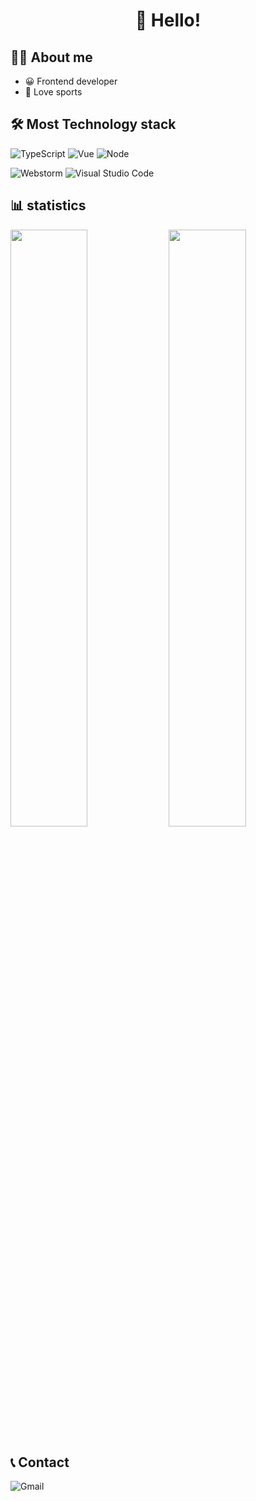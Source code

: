 <h1 align="center">👋 Hello!</h1>

## 👨‍🎓 About me

- 😀 Frontend developer
- 💪 Love sports

## 🛠 Most Technology stack

![TypeScript](https://img.shields.io/badge/-TypeScript-333333?style=flat&logo=typescript)
![Vue](https://img.shields.io/badge/-Vue-333333?style=flat&logo=vue.js)
![Node](https://img.shields.io/badge/-Node-333333?style=flat&logo=node.js)

![Webstorm](https://img.shields.io/badge/-Webstorm-333333?style=flat&logo=webstorm)
![Visual Studio Code](https://img.shields.io/badge/-Visual%20Studio%20Code-333333?style=flat&logo=visual-studio-code&logoColor=007ACC)

## 📊 statistics

<p>
  <img align="center" width="49.5%" src="https://github-readme-stats.vercel.app/api?username=hangboss1761&show_icons=true&count_private=true&theme=buefy" />
  <img align="center" width="49.5%" src="https://github-readme-stats.vercel.app/api/top-langs/?username=hangboss1761&layout=compact&hide=html,vue,shell"/>
</p> 

## 📞 Contact

![Gmail](https://img.shields.io/badge/-hangboss97@gmail.com-333333?style=flat&logo=Gmail)
